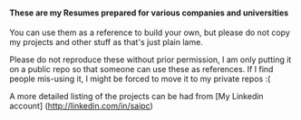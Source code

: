 #### These are my Resumes prepared for various companies and universities
You can use them as a reference to build your own, but please do not copy my projects and other stuff as that's just plain lame.

Please do not reproduce these without prior permission, I am only putting it on a public repo so that someone can use these as references. If I find people mis-using it, I might be forced to move it to my private repos :(

A more detailed listing of the projects can be had from [My Linkedin account] (http://linkedin.com/in/saipc)
